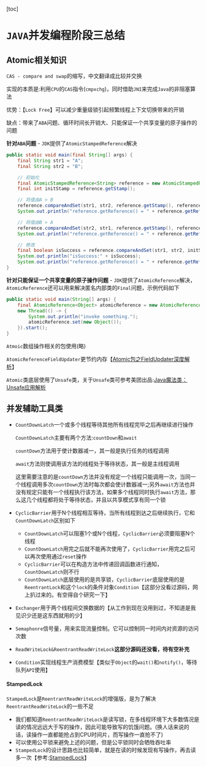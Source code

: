 [toc]

# `JAVA`并发编程阶段三总结

## Atomic相关知识

`CAS - compare and swap`的缩写，中文翻译成比较并交换

实现的本质是:利用`CPU`的`CAS`指令(`cmpxchg`)，同时借助`JNI`来完成`Java`的非阻塞算法

优势：【`Lock Free`】可以减少重量级锁引起频繁线程上下文切换带来的开销

缺点：带来了`ABA`问题、循环时间长开销大、只能保证一个共享变量的原子操作的问题

**针对`ABA`问题** - `JDK`提供了`AtomicStampedReference`解决

```java
public static void main(final String[] args) {
    final String str1 = "A";
    final String str2 = "B";

    // 初始化
    final AtomicStampedReference<String> reference = new AtomicStampedReference<String>(str1, 1);
    final int initStamp = reference.getStamp();

    // 将值由A > B
    reference.compareAndSet(str1, str2, reference.getStamp(), reference.getStamp() + 1);
    System.out.println("reference.getReference() = " + reference.getReference());

    // 将值由B > A
    reference.compareAndSet(str2, str1, reference.getStamp(), reference.getStamp() + 1);
    System.out.println("reference.getReference() = " + reference.getReference());

    // 修改
    final boolean isSuccess = reference.compareAndSet(str1, str2, initStamp, reference.getStamp() + 1);
    System.out.println("isSuccess:" + isSuccess);
    System.out.println("reference.getReference() = " + reference.getReference());
}
```

**针对只能保证一个共享变量的原子操作问题** - `JDK`提供了`AtomicReference`解决，`AtomicReference`还可以用来解决匿名内部类的`Final`问题，示例代码如下

```java
public static void main(String[] args) {
    final AtomicReference<Object> atomicReference = new AtomicReference<>(new Object());
    new Thread(() -> {
        System.out.println("invoke something.");
        atomicReference.set(new Object());
    }).start();
}
```

`Atmoic`数组操作相关的包使用(略)

`AtomicReferenceFieldUpdater`更节约内存【[Atomic包之FieldUpdater深度解析](https://github.com/aCoder2013/blog/issues/10)】

`Atomic`类底层使用了`Unsafe`类，关于`Unsafe`类可参考美团出品:[Java魔法类：Unsafe应用解析](https://tech.meituan.com/2019/02/14/talk-about-java-magic-class-unsafe.html)

## 并发辅助工具类

- `CountDownLatch`一个或多个线程等待其他所有线程完毕之后再继续进行操作

    `CountDownLatch`主要有两个方法:`countDown`和`await`

    `countDown`方法用于使计数器减一，其一般是执行任务的线程调用

    `await`方法则使调用该方法的线程处于等待状态，其一般是主线程调用

    这里需要注意的是`countDown`方法并没有规定一个线程只能调用一次，当同一个线程调用多次`countDown`方法时每次都会使计数器减一;另外`await`方法也并没有规定只能有一个线程执行该方法，如果多个线程同时执行`await`方法，那么这几个线程都将处于等待状态，并且以共享模式享有同一个锁

- `CyclicBarrier`用于N个线程相互等待，当所有线程到达之后继续执行，它和`CountDownLatch`区别如下

    - `CountDownLatch`可以阻塞1个或N个线程，`CyclicBarrier`必须要阻塞N个线程
    - `CountDownLatch`用完之后就不能再次使用了，`CyclicBarrier`用完之后可以再次使用通过`reset`操作
    - `CyclicBarrier`可以在构造方法中传递回调函数进行通知，`CountDownLatch`则不行
    - `CountDownLatch`底层使用的是共享锁，`CyclicBarrier`底层使用的是`ReentrantLock`和这个`lock`的条件对象`Condition`【这部分没看过源码，网上扒过来的。有空得自个研究一下】

- `Exchanger`用于两个线程间交换数据的【从工作到现在没用到过，不知道是我见识少还是这东西就用的少】

- `Semaphonre`信号量，用来实现流量控制。它可以控制同一时间内对资源的访问次数

- `ReadWriteLock&ReentrantReadWriteLock`**这部分源码还没看，待有空补充**
- `Condition`实现线程生产消费模型【类似于`Object`的`wait()`和`notify()`，等待队列`API`使用】

#### StampedLock

`StampedLock`是`ReentrantReadWriteLock`的增强版，是为了解决`ReentrantReadWriteLock`的一些不足

- 我们都知道`ReentrantReadWriteLock`是读写锁，在多线程环境下大多数情况是读的情况远远大于写的操作，因此可能导致写的饥饿问题。(换人话来说的话，读操作一直都能抢占到CPU时间片，而写操作一直抢不了)
- 可以使用公平锁来避免上述的问题，但是公平锁同时会牺牲吞吐率
- `StampedLock`的设计思路也比较简单，就是在读的时候发现有写操作，再去读多一次【参考:[StampedLock](https://www.liaoxuefeng.com/wiki/1252599548343744/1309138673991714)】

